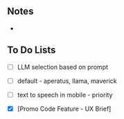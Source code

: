 ## Notes

- 
## To Do Lists

- [ ] LLM selection based on prompt
- [ ] default - aperatus, llama, maverick
- [ ] text to speech in mobile - priority
- [x] [Promo Code Feature - UX Brief]


